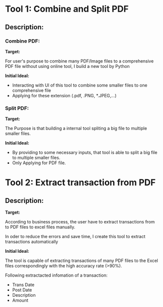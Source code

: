 # Tool 1: Combine and Split PDF
## Description:
### Combine PDF:
**Target:**

For user's purpose to combine many PDF/Image files to a comprehensive PDF file without using online tool, I build a new tool by Python 

 **Initial Ideal:**
 
- Interacting with UI of this tool to combine some smaller files to one comprehensive file 
- Applying for these extension (.pdf, .PNG, *.JPEG,...)
   
### Split PDF:
**Target:**

The Purpose is that building a internal tool spliting a big file to multiple smaller files.

 **Initial Ideal:**
- By providing to some necessary inputs, that tool is able to split a big file to multiple smaller files.
- Only Applying for PDF file.


# Tool 2: Extract transaction from PDF
## Description:
**Target:**

According to business process, the user have to extract transactions from to PDF files to excel files manually.

In oder to reduce the errors and save time, I create this tool to extract transactions automatically

**Initial Ideal:**

The tool is capable of extracting transactions of many PDF files to the Excel files correspondingly with the high accuracy rate (>90%).

Following extractacted infomation of a transaction: 
- Trans Date
- Post Date
- Description
- Amount
